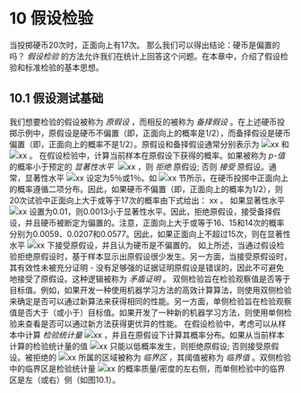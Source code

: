 # 10 假设检验


当投掷硬币20次时，正面向上有17次。 那么我们可以得出结论：硬币是偏置的吗？ *假设检验* 的方法允许我们在统计上回答这个问题。在本章中，介绍了假设检验和标准检验的基本思想。

## 10.1 假设测试基础

我们想要检验的假设被称为 *原假设* ，而相反的被称为 *备择假设* 。在上述硬币投掷示例中，原假设是硬币不偏置（即，正面向上的概率是1/2），而备择假设是硬币偏置（即，正面向上的概率不是1/2）。原假设和备择假设通常分别表示为 <img src="http://latex.codecogs.com/gif.latex?在此插入Latex公式" style="border:none;">xx 和 <img src="http://latex.codecogs.com/gif.latex?在此插入Latex公式" style="border:none;">xx 。
在假设检验中，计算当前样本在原假设下获得的概率。如果被称为 *p-值* 的概率小于预定的 *显著性水平*  <img src="http://latex.codecogs.com/gif.latex?在此插入Latex公式" style="border:none;">xx ，则 *拒绝* 原假设; 否则 *接受* 原假设。通常，显著性水平 <img src="http://latex.codecogs.com/gif.latex?在此插入Latex公式" style="border:none;">xx 设定为5％或1％。如 <img src="http://latex.codecogs.com/gif.latex?在此插入Latex公式" style="border:none;">xx 节所示，在硬币投掷中正面向上的概率遵循二项分布。因此，如果硬币不偏置（即，正面向上的概率为1/2），则20次试验中正面向上大于或等于17次的概率由下式给出：
 xx 。
如果显著性水平 <img src="http://latex.codecogs.com/gif.latex?在此插入Latex公式" style="border:none;">xx 设置为0.01，则0.0013小于显著性水平。因此，拒绝原假设，接受备择假设，并且硬币被断定为偏置的。注意，正面向上大于或等于16、15和14次的概率分别为0.0059、0.0207和0.0577。因此，如果正面向上不超过15次，则在显著性水平 <img src="http://latex.codecogs.com/gif.latex?在此插入Latex公式" style="border:none;">xx 下接受原假设，并且认为硬币是不偏置的。
如上所述，当通过假设检验拒绝原假设时，基于样本显示出原假设很少发生。另一方面，当接受原假设时，其有效性未被充分证明 - 没有足够强的证据证明原假设是错误的，因此不可避免地接受了原假设。这种逻辑被称为 *矛盾证明* 。
双侧检验旨在检验观察值是否等于目标值。例如，如果开发一种使用机器学习方法的高效计算算法，则使用双侧检验来确定是否可以通过新算法来获得相同的性能。另一方面，单侧检验旨在检验观察值是否大于（或小于）目标值。如果开发了一种新的机器学习方法，则使用单侧检验来查看是否可以通过新方法获得更优异的性能。
在假设检验中，考虑可以从样本中计算 *检验统计量*  <img src="http://latex.codecogs.com/gif.latex?在此插入Latex公式" style="border:none;">xx ，并且在原假设下计算其概率分布。如果从当前样本计算的检验统计量的值 <img src="http://latex.codecogs.com/gif.latex?在此插入Latex公式" style="border:none;">xx 只能以低概率发生，则拒绝原假设; 否则接受原假设。被拒绝的 <img src="http://latex.codecogs.com/gif.latex?在此插入Latex公式" style="border:none;">xx 所属的区域被称为 *临界区* ，其阈值被称为 *临界值* 。双侧检验中的临界区是检验统计量 <img src="http://latex.codecogs.com/gif.latex?在此插入Latex公式" style="border:none;">xx 的概率质量/密度的左右侧，而单侧检验中的临界区是左（或右）侧（如图10.1）。





